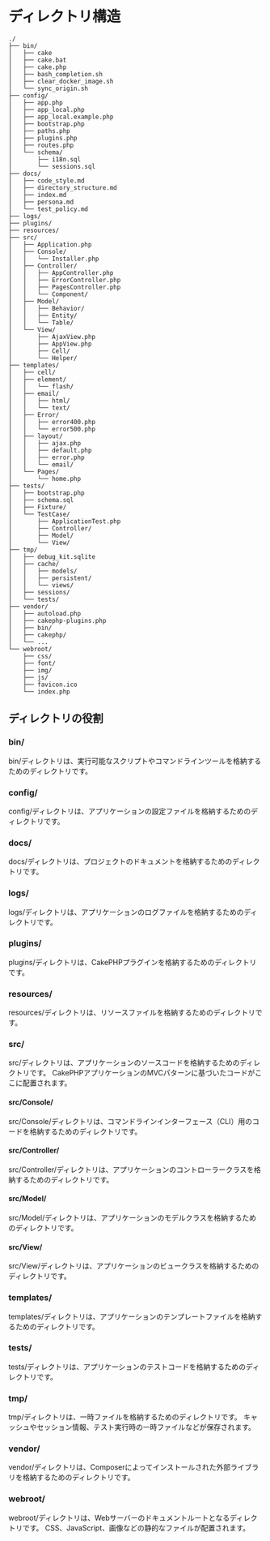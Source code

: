 ディレクトリ構造
=========================

```
./
├── bin/
│   ├── cake
│   ├── cake.bat
│   ├── cake.php
│   ├── bash_completion.sh
│   ├── clear_docker_image.sh
│   └── sync_origin.sh
├── config/
│   ├── app.php
│   ├── app_local.php
│   ├── app_local.example.php
│   ├── bootstrap.php
│   ├── paths.php
│   ├── plugins.php
│   ├── routes.php
│   └── schema/
│       ├── i18n.sql
│       └── sessions.sql
├── docs/
│   ├── code_style.md
│   ├── directory_structure.md
│   ├── index.md
│   ├── persona.md
│   └── test_policy.md
├── logs/
├── plugins/
├── resources/
├── src/
│   ├── Application.php
│   ├── Console/
│   │   └── Installer.php
│   ├── Controller/
│   │   ├── AppController.php
│   │   ├── ErrorController.php
│   │   ├── PagesController.php
│   │   └── Component/
│   ├── Model/
│   │   ├── Behavior/
│   │   ├── Entity/
│   │   └── Table/
│   └── View/
│       ├── AjaxView.php
│       ├── AppView.php
│       ├── Cell/
│       └── Helper/
├── templates/
│   ├── cell/
│   ├── element/
│   │   └── flash/
│   ├── email/
│   │   ├── html/
│   │   └── text/
│   ├── Error/
│   │   ├── error400.php
│   │   └── error500.php
│   ├── layout/
│   │   ├── ajax.php
│   │   ├── default.php
│   │   ├── error.php
│   │   └── email/
│   └── Pages/
│       └── home.php
├── tests/
│   ├── bootstrap.php
│   ├── schema.sql
│   ├── Fixture/
│   └── TestCase/
│       ├── ApplicationTest.php
│       ├── Controller/
│       ├── Model/
│       └── View/
├── tmp/
│   ├── debug_kit.sqlite
│   ├── cache/
│   │   ├── models/
│   │   ├── persistent/
│   │   └── views/
│   ├── sessions/
│   └── tests/
├── vendor/
│   ├── autoload.php
│   ├── cakephp-plugins.php
│   ├── bin/
│   ├── cakephp/
│   └── ...
└── webroot/
    ├── css/
    ├── font/
    ├── img/
    ├── js/
    ├── favicon.ico
    └── index.php
```

ディレクトリの役割
-------------------------

### bin/

bin/ディレクトリは、実行可能なスクリプトやコマンドラインツールを格納するためのディレクトリです。

### config/

config/ディレクトリは、アプリケーションの設定ファイルを格納するためのディレクトリです。

### docs/

docs/ディレクトリは、プロジェクトのドキュメントを格納するためのディレクトリです。

### logs/

logs/ディレクトリは、アプリケーションのログファイルを格納するためのディレクトリです。

### plugins/

plugins/ディレクトリは、CakePHPプラグインを格納するためのディレクトリです。

### resources/

resources/ディレクトリは、リソースファイルを格納するためのディレクトリです。

### src/

src/ディレクトリは、アプリケーションのソースコードを格納するためのディレクトリです。
CakePHPアプリケーションのMVCパターンに基づいたコードがここに配置されます。

#### src/Console/

src/Console/ディレクトリは、コマンドラインインターフェース（CLI）用のコードを格納するためのディレクトリです。

#### src/Controller/

src/Controller/ディレクトリは、アプリケーションのコントローラークラスを格納するためのディレクトリです。

#### src/Model/

src/Model/ディレクトリは、アプリケーションのモデルクラスを格納するためのディレクトリです。

#### src/View/

src/View/ディレクトリは、アプリケーションのビュークラスを格納するためのディレクトリです。

### templates/

templates/ディレクトリは、アプリケーションのテンプレートファイルを格納するためのディレクトリです。

### tests/

tests/ディレクトリは、アプリケーションのテストコードを格納するためのディレクトリです。

### tmp/

tmp/ディレクトリは、一時ファイルを格納するためのディレクトリです。
キャッシュやセッション情報、テスト実行時の一時ファイルなどが保存されます。

### vendor/

vendor/ディレクトリは、Composerによってインストールされた外部ライブラリを格納するためのディレクトリです。

### webroot/

webroot/ディレクトリは、Webサーバーのドキュメントルートとなるディレクトリです。
CSS、JavaScript、画像などの静的なファイルが配置されます。
